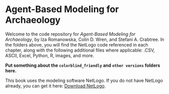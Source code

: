 # Agent-Based Modeling for Archaeology
Welcome to the code repository for *Agent-Based Modeling for Archaeology*, by Iza Romanowska, Colin D. Wren, and Stefani A. Crabtree. In the folders above, you will find the NetLogo code referenced in each chapter, along with the following additional files where applicable: .CSV, ASCII, Excel, Python, R, images, and more. 

**Put something about the `colorblind_friendly` and `other versions` folders here.**

This book uses the modeling software NetLogo. If you do not have NetLogo already, you can get it here: <a href="https://ccl.northwestern.edu/netlogo/download.shtml">Download NetLogo</a>.

